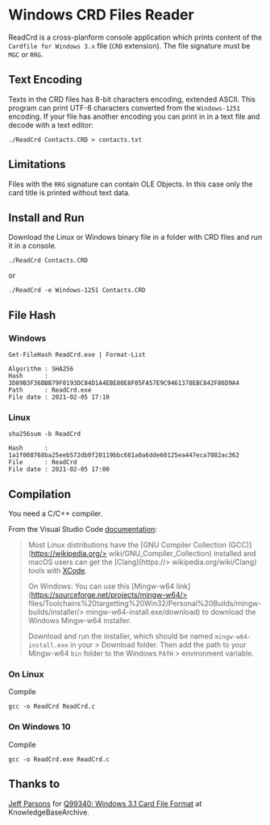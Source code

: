 # Windows CRD Files Reader

ReadCrd is a cross-planform console application which prints content of the `Cardfile for Windows 3.x` file (`CRD` extension). The file signature must be `MGC` or `RRG`.

## Text Encoding

Texts in the CRD files has 8-bit characters encoding, extended ASCII. This program can print UTF-8 characters converted from the `Windows-1251` encoding. If your file has another encoding you can print in in a text file and decode with a text editor:
```
./ReadCrd Contacts.CRD > contacts.txt
```

## Limitations

Files with the `RRG` signature can contain OLE Objects. In this case only the card title is printed without text data.

## Install and Run

Download the Linux or Windows binary file in a folder with CRD files and run it in a console.

```
./ReadCrd Contacts.CRD
```
or
```
./ReadCrd -e Windows-1251 Contacts.CRD
```

## File Hash
### Windows
```
Get-FileHash ReadCrd.exe | Format-List

Algorithm : SHA256
Hash      : 3D89B3F36BBB79F0193DC84D1A4EBE80E8F05FA57E9C9461378EBC842F86D9A4
Path      : ReadCrd.exe
File date : 2021-02-05 17:10
```

### Linux
```
sha256sum -b ReadCrd

Hash      : 1a1f008768ba25eeb572db0f20119bbc681a0a6dde60125ea447eca7082ac362
File      : ReadCrd
File date : 2021-02-05 17:00
```

## Compilation

You need a C/C++ compiler.

From the Visual Studio Code [documentation](https://code.visualstudio.com/docs/languages/cpp):

> Most Linux distributions have the [GNU Compiler Collection (GCC)](https://wikipedia.org/> wiki/GNU_Compiler_Collection) installed and macOS users can get the [Clang](https://> wikipedia.org/wiki/Clang) tools with [XCode](https://developer.apple.com/xcode/).
> 
> On Windows: You can use this [Mingw-w64 link](https://sourceforge.net/projects/mingw-w64/> files/Toolchains%20targetting%20Win32/Personal%20Builds/mingw-builds/installer/> mingw-w64-install.exe/download) to download the Windows Mingw-w64 installer.
> 
> Download and run the installer, which should be named `mingw-w64-install.exe` in your > Download folder. Then add the path to your Mingw-w64 `bin` folder to the Windows `PATH` > environment variable.

### On Linux

Compile
```
gcc -o ReadCrd ReadCrd.c
```

### On Windows 10

Compile
```
gcc -o ReadCrd.exe ReadCrd.c
```

## Thanks to

[Jeff Parsons](https://github.com/jeffpar) for
[Q99340: Windows 3.1 Card File Format](https://jeffpar.github.io/kbarchive/kb/099/Q99340/)  at KnowledgeBaseArchive.
